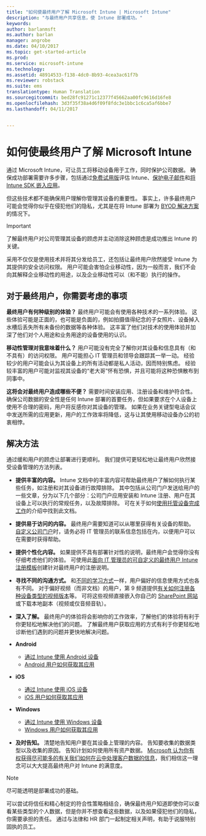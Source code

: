 ```yaml
---
title: "如何使最终用户了解 Microsoft Intune | Microsoft Intune"
description: "与最终用户共享信息，使 Intune 部署成功。"
keywords: 
author: barlanmsft
ms.author: barlan
manager: angrobe
ms.date: 04/10/2017
ms.topic: get-started-article
ms.prod: 
ms.service: microsoft-intune
ms.technology: 
ms.assetid: 48914533-f138-4dc0-8b93-4cea3ac61f7b
ms.reviewer: robstack
ms.suite: ems
translationtype: Human Translation
ms.sourcegitcommit: bed28fc91271c12377f45662aa00fc9616d16fe8
ms.openlocfilehash: 3d3f35f38a4d6f09f8fdc3e1bbc1c6ca5af6bbe7
ms.lasthandoff: 04/11/2017


---
```


# <a name="how-to-educate-your-end-users-about-microsoft-intune"></a>如何使最终用户了解 Microsoft Intune

通过 Microsoft Intune，可让员工将移动设备用于工作，同时保护公司数据。 确保成功部署需要许多步骤，包括通过[免费试用版](/Intune/Understand/mobile-device-management-trial-guide-microsoft-intune.md)评估 Intune、[保护电子邮件](https://docs.microsoft.com/intune/understand-explore/common-ways-to-use-intune#protecting-your-on-premises-email-and-data-so-it-can-be-safely-accessed-by-mobile-devices)和[将 Intune SDK 嵌入应用](/intune/develop/intune-app-sdk.md)。

但这些技术都不能确保用户理解你管理其设备的重要性。 事实上，许多最终用户可能会觉得你似乎在侵犯他们的隐私，尤其是在将 Intune 部署为 [BYOD 解决方案](/enterprise-mobility-security/solutions/byod-design-considerations-guide.md)的情况下。

> [!Important]
> 了解最终用户对公司管理其设备的顾虑并主动消除这种顾虑是成功推出 Intune 的关键。

采用不仅仅是使用技术并将其分发给员工，还包括让最终用户欣然接受 Intune 为其提供的安全访问权限。 用户可能会害怕企业移动性，因为一般而言，我们不会向其解释企业移动性的用途，以及企业移动性可以（和不能）执行的操作。

## <a name="things-to-consider-about-your-end-users"></a>对于最终用户，你需要考虑的事项

__最终用户有何种级别的体验？__ 最终用户可能会有使用各种技术的一系列体验。 这些体验可能是正面的，也可能是负面的，例如拍摄值得纪念的子女照片、设备掉入水槽后丢失所有未备份的数据等各种体验。 这丰富了他们对技术的使用体验并加深了他们对个人用途和业务用途的设备使用的认识。

__移动性管理对我意味着什么？__ 用户可能没有完全了解你对其设备和信息具有（和不具有）的访问权限。 用户可能担心 IT 管理员和领导会跟踪其一举一动。 经验较少的用户可能会认为其设备上的所有活动都是私人活动，因而特别焦虑。 经验较丰富的用户可能对监视其设备的“老大哥”怀有恐惧，并且可能将这种恐惧散布到同事中。

__这将会对最终用户造成哪些不便？__ 需要时间安装应用、注册设备和维护符合性。 确保公司数据的安全性是任何 Intune 部署的首要任务，但如果要求在个人设备上使用不合理的密码，用户将反感你对其设备的管理。 如果在业务关键型电话会议中发送所需的应用更新，用户的工作效率将降低，这与让其使用移动设备办公的初衷相悖。

## <a name="things-you-should-do"></a>解决方法

通过缓和用户的顾虑让部署进行更顺利。 我们提供可更轻松地让最终用户欣然接受设备管理的方法列表。

* __提供丰富的内容。__ Intune 文档中的丰富内容可帮助最终用户了解如何执行某些任务，如注册和对其设备进行故障排除。 其中包括从公司门户发送给用户的一些文章，分为以下几个部分：公司门户应用安装和 Intune 注册、用户在其设备上可以执行的常规任务，以及故障排除。 可在关于如何[使用托管设备完成工作](/Intune/EndUser/use-managed-devices-to-get-work-done)的介绍中找到此文档。

* __提供易于访问的内容。__ 最终用户需要知道可以从哪里获得有关设备的帮助。 [自定义公司门户](/Intune/get-started/start-with-a-paid-subscription-to-microsoft-intune-step-7)时，请务必将 IT 管理员的联系信息包括在内，以便用户可以在需要时获得帮助。

* __提供个性化内容。__ 如果提供不具有部署针对性的说明，最终用户会觉得你没有仔细考虑他们的体验。 可使用此[面向 IT 管理员的可自定义的最终用户 Intune 注册模板](https://gallery.technet.microsoft.com/office/Intune-End-User-Enrollment-3a0c9b0c)创建针对最终用户的注册说明。

* __寻找不同的沟通方式。__ 和[不同的学习方式](http://www.umassd.edu/dss/resources/facultystaff/howtoteachandaccommodate/howtoaccommodatedifferentlearningstyles/)一样，用户偏好的信息使用方式也各有不同。 对于偏好视频（而非文档）的用户，第 9 频道提供[有关如何注册各种设备类型的视频版本](https://channel9.msdn.com/Series/IntuneEnrollment)等。 可将这些视频直接嵌入你自己的 [SharePoint 网站](https://support.office.com/article/Embed-a-video-from-Office-365-Video-59e19984-c34e-4be8-889b-f6fa93910581)或下载本地副本（视频或仅音频音轨）。

* __深入了解。__ 最终用户的体验将会影响你的工作效率，了解他们的体验将有利于你更轻松地解决他们的问题。 了解最终用户获取应用的方式有利于你更轻松地诊断他们遇到的问题并更快地解决问题。

* **Android**
  * [通过 Intune 使用 Android 设备](https://docs.microsoft.com/Intune/EndUser/using-your-android-device-with-intune)
  * [Android 用户如何获取其应用](how-your-android-users-get-their-apps.md)

* **iOS**
  * [通过 Intune 使用 iOS 设备](https://docs.microsoft.com/Intune/EndUser/using-your-ios-device-with-intune)
  * [iOS 用户如何获取其应用](how-your-ios-users-get-their-apps.md)

* **Windows**
  * [通过 Intune 使用 Windows 设备](https://docs.microsoft.com/Intune/EndUser/using-your-windows-device-with-intune)
  * [Windows 用户如何获取其应用](how-your-windows-users-get-their-apps.md)

* __及时告知。__ 清楚地告知用户要在其设备上管理的内容。 告知要收集的数据类型以及收集的原因。 告知计划如何使用所有资产数据。 [Microsoft 认为你有权获得尽可能多的有关我们如何在云中处理客户数据的信息](https://www.microsoft.com/trustcenter/about/transparency)，我们相信这一理念可以大大提高最终用户对 Intune 的满意度。

>[!Note]
> 尽可能透明是部署成功的基础。

可以尝试将信任和精心制定的符合性策略相结合，确保最终用户知道即使你可以查看某些类型的个人数据，但是你并不想查看这些数据，以及如果侵犯他们的隐私，你需要承担的责任。 通过与法律和 HR 部门一起制定相关声明，有助于说服特别固执的员工。

